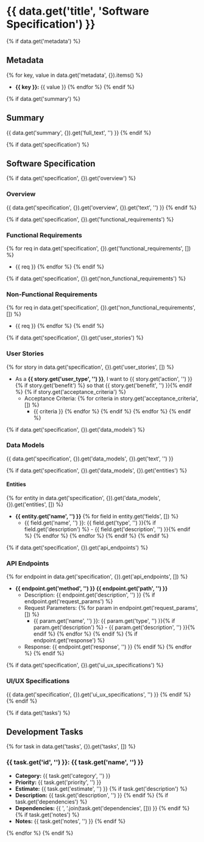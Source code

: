 # {{ data.get('title', 'Software Specification') }}

{% if data.get('metadata') %}
## Metadata

{% for key, value in data.get('metadata', {}).items() %}
- **{{ key }}:** {{ value }}
{% endfor %}
{% endif %}

{% if data.get('summary') %}
## Summary

{{ data.get('summary', {}).get('full_text', '') }}
{% endif %}

{% if data.get('specification') %}
## Software Specification

{% if data.get('specification', {}).get('overview') %}
### Overview

{{ data.get('specification', {}).get('overview', {}).get('text', '') }}
{% endif %}

{% if data.get('specification', {}).get('functional_requirements') %}
### Functional Requirements

{% for req in data.get('specification', {}).get('functional_requirements', []) %}
- {{ req }}
{% endfor %}
{% endif %}

{% if data.get('specification', {}).get('non_functional_requirements') %}
### Non-Functional Requirements

{% for req in data.get('specification', {}).get('non_functional_requirements', []) %}
- {{ req }}
{% endfor %}
{% endif %}

{% if data.get('specification', {}).get('user_stories') %}
### User Stories

{% for story in data.get('specification', {}).get('user_stories', []) %}
- As a **{{ story.get('user_type', '') }}**, I want to {{ story.get('action', '') }}{% if story.get('benefit') %} so that {{ story.get('benefit', '') }}{% endif %}
{% if story.get('acceptance_criteria') %}
  - Acceptance Criteria:
{% for criteria in story.get('acceptance_criteria', []) %}
    - {{ criteria }}
{% endfor %}
{% endif %}
{% endfor %}
{% endif %}

{% if data.get('specification', {}).get('data_models') %}
### Data Models

{{ data.get('specification', {}).get('data_models', {}).get('text', '') }}

{% if data.get('specification', {}).get('data_models', {}).get('entities') %}
#### Entities

{% for entity in data.get('specification', {}).get('data_models', {}).get('entities', []) %}
- **{{ entity.get('name', '') }}**
{% for field in entity.get('fields', []) %}
  - {{ field.get('name', '') }}: {{ field.get('type', '') }}{% if field.get('description') %} - {{ field.get('description', '') }}{% endif %}
{% endfor %}
{% endfor %}
{% endif %}
{% endif %}

{% if data.get('specification', {}).get('api_endpoints') %}
### API Endpoints

{% for endpoint in data.get('specification', {}).get('api_endpoints', []) %}
- **{{ endpoint.get('method', '') }} {{ endpoint.get('path', '') }}**
  - Description: {{ endpoint.get('description', '') }}
{% if endpoint.get('request_params') %}
  - Request Parameters:
{% for param in endpoint.get('request_params', []) %}
    - {{ param.get('name', '') }}: {{ param.get('type', '') }}{% if param.get('description') %} - {{ param.get('description', '') }}{% endif %}
{% endfor %}
{% endif %}
{% if endpoint.get('response') %}
  - Response: {{ endpoint.get('response', '') }}
{% endif %}
{% endfor %}
{% endif %}

{% if data.get('specification', {}).get('ui_ux_specifications') %}
### UI/UX Specifications

{{ data.get('specification', {}).get('ui_ux_specifications', '') }}
{% endif %}
{% endif %}

{% if data.get('tasks') %}
## Development Tasks

{% for task in data.get('tasks', {}).get('tasks', []) %}
### {{ task.get('id', '') }}: {{ task.get('name', '') }}

- **Category:** {{ task.get('category', '') }}
- **Priority:** {{ task.get('priority', '') }}
- **Estimate:** {{ task.get('estimate', '') }}
{% if task.get('description') %}
- **Description:** {{ task.get('description', '') }}
{% endif %}
{% if task.get('dependencies') %}
- **Dependencies:** {{ ', '.join(task.get('dependencies', [])) }}
{% endif %}
{% if task.get('notes') %}
- **Notes:** {{ task.get('notes', '') }}
{% endif %}

{% endfor %}
{% endif %}

